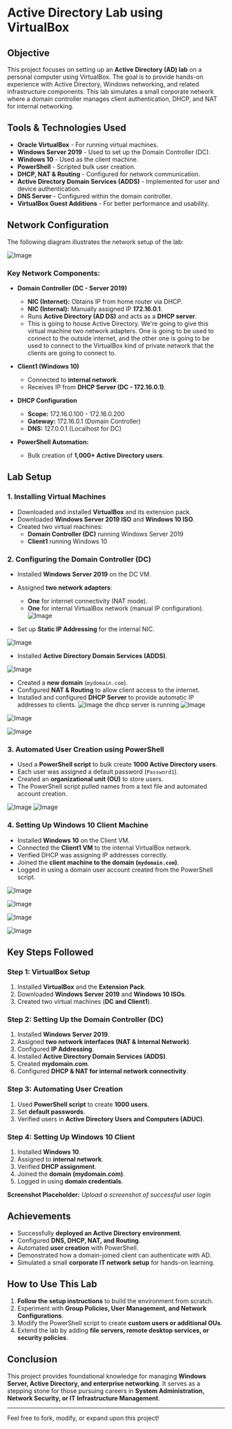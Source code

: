 # Active Directory Lab using VirtualBox

## Objective
This project focuses on setting up an **Active Directory (AD) lab** on a personal computer using VirtualBox. The goal is to provide hands-on experience with Active Directory, Windows networking, and related infrastructure components. This lab simulates a small corporate network where a domain controller manages client authentication, DHCP, and NAT for internal networking.

## Tools & Technologies Used
- **Oracle VirtualBox** - For running virtual machines.
- **Windows Server 2019** - Used to set up the Domain Controller (DC).
- **Windows 10** - Used as the client machine.
- **PowerShell** - Scripted bulk user creation.
- **DHCP, NAT & Routing** - Configured for network communication.
- **Active Directory Domain Services (ADDS)** - Implemented for user and device authentication.
- **DNS Server** - Configured within the domain controller.
- **VirtualBox Guest Additions** - For better performance and usability.


## Network Configuration
The following diagram illustrates the network setup of the lab:


![Image](https://github.com/user-attachments/assets/8e4a80f4-d8a8-45d8-8fe8-b26ee8fa4db4)

### **Key Network Components:**
- **Domain Controller (DC - Server 2019)**
  - **NIC (Internet):** Obtains IP from home router via DHCP.
  - **NIC (Internal):** Manually assigned IP **172.16.0.1**.
  - Runs **Active Directory (AD DS)** and acts as a **DHCP server**.
  - This is going to house Active Directory. We're going to give this virtual machine two network adapters. One is going to be used to connect to the outside internet, and the other one is going to be used to connect to     the VirtualBox kind of private network that the clients are going to connect to.

- **Client1 (Windows 10)**
  - Connected to **internal network**.
  - Receives IP from **DHCP Server (DC - 172.16.0.1)**.

- **DHCP Configuration**
  - **Scope:** 172.16.0.100 - 172.16.0.200
  - **Gateway:** 172.16.0.1 (Domain Controller)
  - **DNS:** 127.0.0.1 (Localhost for DC)

- **PowerShell Automation:**
  - Bulk creation of **1,000+ Active Directory users**.

## Lab Setup
### 1. **Installing Virtual Machines**
- Downloaded and installed **VirtualBox** and its extension pack.
- Downloaded **Windows Server 2019 ISO** and **Windows 10 ISO**.
- Created two virtual machines: 
  - **Domain Controller (DC)** running Windows Server 2019
  - **Client1** running Windows 10



### 2. **Configuring the Domain Controller (DC)**
- Installed **Windows Server 2019** on the DC VM.
- Assigned **two network adapters**:
  - **One** for internet connectivity (NAT mode).
  - **One** for internal VirtualBox network (manual IP configuration).
![Image](https://github.com/user-attachments/assets/c97a22c5-7c02-43e4-946a-eebc213240ae)
    
- Set up **Static IP Addressing** for the internal NIC.

![Image](https://github.com/user-attachments/assets/37b64be0-df23-457a-b977-cbe9f5206ba0)
- Installed **Active Directory Domain Services (ADDS)**.

![Image](https://github.com/user-attachments/assets/2c1d1912-f831-4775-990d-c2f16a78d2b4)
- Created a **new domain** (`mydomain.com`).
- Configured **NAT & Routing** to allow client access to the internet.
- Installed and configured **DHCP Server** to provide automatic IP addresses to clients.
 ![Image](https://github.com/user-attachments/assets/ac4fcd26-c31a-49ff-b80b-0765687d9f1a)
 the dhcp server is running
 ![Image](https://github.com/user-attachments/assets/dccf729b-2859-42cc-b311-b2156bb1989e)
 
 ![Image](https://github.com/user-attachments/assets/e49f1288-126b-4393-8bf7-da1721767987)



 ![Image](https://github.com/user-attachments/assets/c111ed9e-131a-4ae9-b379-d5881a29ae41)

### 3. **Automated User Creation using PowerShell**
- Used a **PowerShell script** to bulk create **1000 Active Directory users**.
- Each user was assigned a default password (`Password1`).
- Created an **organizational unit (OU)** to store users.
- The PowerShell script pulled names from a text file and automated account creation.


![Image](https://github.com/user-attachments/assets/05f7d312-1799-4156-bacc-4bc1aadf34f3)
![Image](https://github.com/user-attachments/assets/5dd591ae-28fe-495b-a2c7-0648cb322652)

### 4. **Setting Up Windows 10 Client Machine**
- Installed **Windows 10** on the Client VM.
- Connected the **Client1 VM** to the internal VirtualBox network.
- Verified DHCP was assigning IP addresses correctly.
- Joined the **client machine to the domain (`mydomain.com`)**.
- Logged in using a domain user account created from the PowerShell script.

 ![Image](https://github.com/user-attachments/assets/8095abf5-819b-4bfb-b935-241a67090a55)

![Image](https://github.com/user-attachments/assets/eeb9bb64-ac60-40b1-827e-a83d790bb24e)

![Image](https://github.com/user-attachments/assets/adce530b-6c3e-4c42-b7ff-cd83a054043c)

![Image](https://github.com/user-attachments/assets/b0ea8fdf-9ee8-464e-9df8-55a710ed7d5b)

## Key Steps Followed
### **Step 1: VirtualBox Setup**
1. Installed **VirtualBox** and the **Extension Pack**.
2. Downloaded **Windows Server 2019** and **Windows 10 ISOs**.
3. Created two virtual machines (**DC and Client1**).

### **Step 2: Setting Up the Domain Controller (DC)**
1. Installed **Windows Server 2019**.
2. Assigned **two network interfaces (NAT & Internal Network)**.
3. Configured **IP Addressing**.
4. Installed **Active Directory Domain Services (ADDS)**.
5. Created **mydomain.com**.
6. Configured **DHCP & NAT for internal network connectivity**.

### **Step 3: Automating User Creation**
1. Used **PowerShell script** to create **1000 users**.
2. Set **default passwords**.
3. Verified users in **Active Directory Users and Computers (ADUC)**.

### **Step 4: Setting Up Windows 10 Client**
1. Installed **Windows 10**.
2. Assigned to **internal network**.
3. Verified **DHCP assignment**.
4. Joined the **domain (mydomain.com)**.
5. Logged in using **domain credentials**.

 **Screenshot Placeholder:** _Upload a screenshot of successful user login_

## Achievements
- Successfully **deployed an Active Directory environment**.
- Configured **DNS, DHCP, NAT, and Routing**.
- Automated **user creation** with PowerShell.
- Demonstrated how a domain-joined client can authenticate with AD.
- Simulated a small **corporate IT network setup** for hands-on learning.

## How to Use This Lab
1. **Follow the setup instructions** to build the environment from scratch.
2. Experiment with **Group Policies, User Management, and Network Configurations**.
3. Modify the PowerShell script to create **custom users or additional OUs**.
4. Extend the lab by adding **file servers, remote desktop services, or security policies**.

## Conclusion
This project provides foundational knowledge for managing **Windows Server, Active Directory, and enterprise networking**. It serves as a stepping stone for those pursuing careers in **System Administration, Network Security, or IT Infrastructure Management**.



---
Feel free to fork, modify, or expand upon this project!

